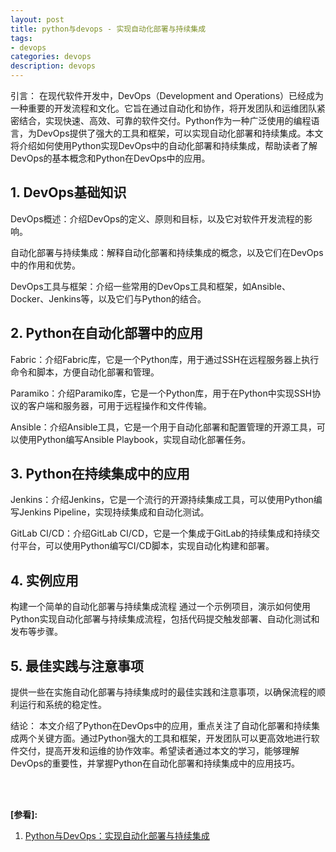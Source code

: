 ```yaml
---
layout: post
title: python与devops - 实现自动化部署与持续集成
tags:
- devops
categories: devops
description: devops
---
```



引言： 在现代软件开发中，DevOps（Development and Operations）已经成为一种重要的开发流程和文化。它旨在通过自动化和协作，将开发团队和运维团队紧密结合，实现快速、高效、可靠的软件交付。Python作为一种广泛使用的编程语言，为DevOps提供了强大的工具和框架，可以实现自动化部署和持续集成。本文将介绍如何使用Python实现DevOps中的自动化部署和持续集成，帮助读者了解DevOps的基本概念和Python在DevOps中的应用。


<!-- more -->



## 1. DevOps基础知识

DevOps概述：介绍DevOps的定义、原则和目标，以及它对软件开发流程的影响。

自动化部署与持续集成：解释自动化部署和持续集成的概念，以及它们在DevOps中的作用和优势。

DevOps工具与框架：介绍一些常用的DevOps工具和框架，如Ansible、Docker、Jenkins等，以及它们与Python的结合。

## 2. Python在自动化部署中的应用

Fabric：介绍Fabric库，它是一个Python库，用于通过SSH在远程服务器上执行命令和脚本，方便自动化部署和管理。

Paramiko：介绍Paramiko库，它是一个Python库，用于在Python中实现SSH协议的客户端和服务器，可用于远程操作和文件传输。

Ansible：介绍Ansible工具，它是一个用于自动化部署和配置管理的开源工具，可以使用Python编写Ansible Playbook，实现自动化部署任务。


## 3. Python在持续集成中的应用

Jenkins：介绍Jenkins，它是一个流行的开源持续集成工具，可以使用Python编写Jenkins Pipeline，实现持续集成和自动化测试。

GitLab CI/CD：介绍GitLab CI/CD，它是一个集成于GitLab的持续集成和持续交付平台，可以使用Python编写CI/CD脚本，实现自动化构建和部署。


## 4. 实例应用

构建一个简单的自动化部署与持续集成流程 通过一个示例项目，演示如何使用Python实现自动化部署与持续集成流程，包括代码提交触发部署、自动化测试和发布等步骤。

## 5. 最佳实践与注意事项 

提供一些在实施自动化部署与持续集成时的最佳实践和注意事项，以确保流程的顺利运行和系统的稳定性。

结论： 本文介绍了Python在DevOps中的应用，重点关注了自动化部署和持续集成两个关键方面。通过Python强大的工具和框架，开发团队可以更高效地进行软件交付，提高开发和运维的协作效率。希望读者通过本文的学习，能够理解DevOps的重要性，并掌握Python在自动化部署和持续集成中的应用技巧。

<br />
<br />

**[参看]:**

1. [Python与DevOps：实现自动化部署与持续集成](https://modstart.com/p/zoct0dxohccgb95q)


<br />
<br />
<br />

